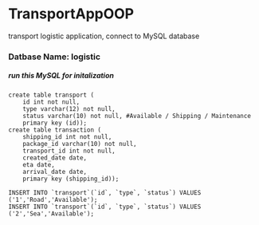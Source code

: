 # TransportAppOOP
transport logistic application, connect to MySQL database


### Datbase Name: logistic
##### run this MySQL for initalization
```
create table transport (
	id int not null, 
	type varchar(12) not null, 
	status varchar(10) not null, #Available / Shipping / Maintenance  
	primary key (id));
create table transaction (
	shipping_id int not null,
	package_id varchar(10) not null,
	transport_id int not null,
	created_date date,
	eta date,
	arrival_date date,
	primary key (shipping_id));
	
INSERT INTO `transport`(`id`, `type`, `status`) VALUES ('1','Road','Available');
INSERT INTO `transport`(`id`, `type`, `status`) VALUES ('2','Sea','Available');

```
